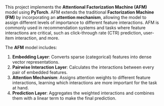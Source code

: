 This project implements the **Attentional Factorization Machine (AFM)** model using **PyTorch**. AFM extends the traditional **Factorization Machine (FM)** by incorporating an **attention mechanism**, allowing the model to assign different levels of importance to different feature interactions. AFM is commonly used in recommendation systems and tasks where feature interactions are critical, such as click-through rate (CTR) prediction, user-item interaction, and more.

The **AFM** model includes:

1. **Embedding Layer**: Converts sparse (categorical) features into dense vector representations.
2. **Pairwise Interaction Layer**: Calculates the interactions between every pair of embedded features.
3. **Attention Mechanism**: Assigns attention weights to different feature interactions, learning which interactions are more important for the task at hand.
4. **Prediction Layer**: Aggregates the weighted interactions and combines them with a linear term to make the final prediction.
